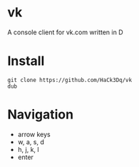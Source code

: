 # vk
A console client for vk.com written in D

# Install

```
git clone https://github.com/HaCk3Dq/vk
dub
```

# Navigation

+ arrow keys
+ w, a, s, d
+ h, j, k, l
+ enter
